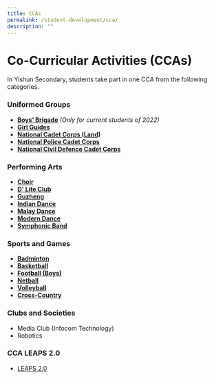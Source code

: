 ```yaml
---
title: CCAs
permalink: /student-development/cca/
description: ""
---
```

Co-Curricular Activities (CCAs)
===============================

In Yishun Secondary, students take part in one CCA from the following categories. 

### Uniformed Groups

* **[Boys’ Brigade](/cca/UniformedGroups/boysbrigade/)** *(Only for current students of 2022)*
* **[Girl Guides](/cca/UniformedGroups/girlguides/)**
* **[National Cadet Corps (Land)](/ccaUniformedGroups/ncc/)**
* **[National Police Cadet Corps](/cca/UniformedGroups/npcc/)**
* **[National Civil Defence Cadet Corps](/cca/UniformedGroups/ncdcc/)**



### Performing Arts
* **[Choir](/cca/PerformingArts/choir/)**
* **[D' Lite Club](/cca/PerformingArts/dliteclub/)**
* **[Guzheng](/cca/PerformingArts/guzheng/)**
* **[Indian Dance](/cca/PerformingArts/indiandance/)**
* **[Malay Dance](/cca/PerformingArts/malaydance/)**
* **[Modern Dance](/cca/PerformingArts/moderndance/)**
* **[Symphonic Band](/cca/PerformingArts/symphonicband/)**


### Sports and Games
* **[Badminton](/cca/Sports-and-Games/badminton/)**
* **[Basketball](/cca/Sports-and-Games/basketball/)**
* **[Football (Boys)](/cca/Sports-and-Games/football/)**
* **[Netball](/cca/Sports-and-Games/netball/)**
* **[Volleyball](/cca/Sports-and-Games/volleyball/)**
* **[Cross-Country](/cca/Sports-and-Games/crosscountry/)**


### Clubs and Societies
* Media Club (Infocom Technology)
* Robotics


### CCA LEAPS 2.0

*   [LEAPS 2.0](https://yishunsec.moe.edu.sg/qql/slot/u276/Holistic%20Education/Student%20Development/CCA/CCA%20LEAPS%202.0/LEAPS-2.0-Parents.pdf)